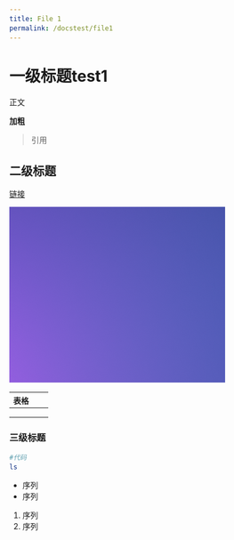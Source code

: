 ```yaml
---
title: File 1
permalink: /docstest/file1
---
```


<!-- Your site content here -->
# 一级标题test1

正文

**加粗**

> 引用



## 二级标题



[链接](https://github.com/liliang9693/docstest)



![image-20230313104926741](index.assets/image-20230313104926741.png)

| 表格 |      |      |
| ---- | ---- | ---- |
|      |      |      |
|      |      |      |
|      |      |      |



### 三级标题

```bash
#代码
ls
```

- 序列
- 序列



1. 序列
2. 序列
